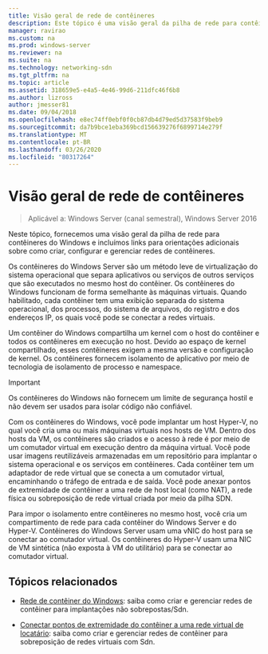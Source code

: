 ```yaml
---
title: Visão geral de rede de contêineres
description: Este tópico é uma visão geral da pilha de rede para contêineres do Windows e inclui links para diretrizes adicionais sobre como criar, configurar e gerenciar redes de contêineres.
manager: ravirao
ms.custom: na
ms.prod: windows-server
ms.reviewer: na
ms.suite: na
ms.technology: networking-sdn
ms.tgt_pltfrm: na
ms.topic: article
ms.assetid: 318659e5-e4a5-4e46-99d6-211dfc46f6b8
ms.author: lizross
author: jmesser81
ms.date: 09/04/2018
ms.openlocfilehash: e8ec74ff0ebf0f0cb87db4d79ed5d37583f9beb9
ms.sourcegitcommit: da7b9bce1eba369bcd156639276f6899714e279f
ms.translationtype: MT
ms.contentlocale: pt-BR
ms.lasthandoff: 03/26/2020
ms.locfileid: "80317264"
---
```

# <a name="container-networking-overview"></a>Visão geral de rede de contêineres

>Aplicável a: Windows Server (canal semestral), Windows Server 2016

Neste tópico, fornecemos uma visão geral da pilha de rede para contêineres do Windows e incluímos links para orientações adicionais sobre como criar, configurar e gerenciar redes de contêineres.

Os contêineres do Windows Server são um método leve de virtualização do sistema operacional que separa aplicativos ou serviços de outros serviços que são executados no mesmo host do contêiner. Os contêineres do Windows funcionam de forma semelhante às máquinas virtuais. Quando habilitado, cada contêiner tem uma exibição separada do sistema operacional, dos processos, do sistema de arquivos, do registro e dos endereços IP, os quais você pode se conectar a redes virtuais. 

Um contêiner do Windows compartilha um kernel com o host do contêiner e todos os contêineres em execução no host. Devido ao espaço de kernel compartilhado, esses contêineres exigem a mesma versão e configuração de kernel. Os contêineres fornecem isolamento de aplicativo por meio de tecnologia de isolamento de processo e namespace.

>[!IMPORTANT]
>Os contêineres do Windows não fornecem um limite de segurança hostil e não devem ser usados para isolar código não confiável. 

Com os contêineres do Windows, você pode implantar um host Hyper-V, no qual você cria uma ou mais máquinas virtuais nos hosts de VM. Dentro dos hosts da VM, os contêineres são criados e o acesso à rede é por meio de um comutador virtual em execução dentro da máquina virtual. Você pode usar imagens reutilizáveis armazenadas em um repositório para implantar o sistema operacional e os serviços em contêineres. Cada contêiner tem um adaptador de rede virtual que se conecta a um comutador virtual, encaminhando o tráfego de entrada e de saída. Você pode anexar pontos de extremidade de contêiner a uma rede de host local (como NAT), a rede física ou sobreposição de rede virtual criada por meio da pilha SDN.

Para impor o isolamento entre contêineres no mesmo host, você cria um compartimento de rede para cada contêiner do Windows Server e do Hyper-V. Contêineres do Windows Server usam uma vNIC do host para se conectar ao comutador virtual. Os contêineres do Hyper-V usam uma NIC de VM sintética (não exposta à VM do utilitário) para se conectar ao comutador virtual. 

## <a name="related-topics"></a>Tópicos relacionados 

- [Rede de contêiner do Windows](https://docs.microsoft.com/virtualization/windowscontainers/container-networking/architecture): saiba como criar e gerenciar redes de contêiner para implantações não sobrepostas/Sdn.

- [Conectar pontos de extremidade do contêiner a uma rede virtual de locatário](../../manage/Connect-container-endpoints-to-a-Tenant-Virtual-Network.md): saiba como criar e gerenciar redes de contêiner para sobreposição de redes virtuais com Sdn. 